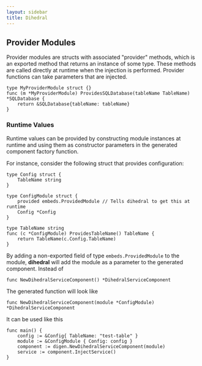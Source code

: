 ```yaml
---
layout: sidebar
title: Dihedral
---
```


## Provider Modules

Provider modules are structs with associated "provider" methods, which is an exported method that returns an instance of some type. These methods are called directly at runtime when the injection is performed. Provider functions can take parameters that are injected.

```
type MyProviderModule struct {}
func (m *MyProviderModule) ProvidesSQLDatabase(tableName TableName) *SQLDatabase {
    return &SQLDatabase{tableName: tableName}
}
```

### Runtime Values

Runtime values can be provided by constructing module instances at runtime and using them as constructor parameters in the generated component factory function.

For instance, consider the following struct that provides configuration:

```
type Config struct {
    TableName string
}

type ConfigModule struct {
    provided embeds.ProvidedModule // Tells dihedral to get this at runtime
    Config *Config
}

type TableName string
func (c *ConfigModule) ProvidesTableName() TableName {
    return TableName(c.Config.TableName)
}
```

By adding a non-exported field of type `embeds.ProvidedModule` to the module, **dihedral** will add the module as a parameter to the generated component. Instead of

    func NewDihedralServiceComponent() *DihedralServiceComponent

The generated function will look like 

    func NewDihedralServiceComponent(module *ConfigModule) *DihedralServiceComponent

It can be used like this

    func main() {
        config := &Config{ TableName: "test-table" }
        module := &ConfigModule { Config: config }
        component := digen.NewDihedralServiceComponent(module)
        service := component.InjectService()
    }
